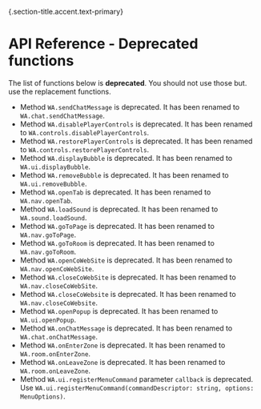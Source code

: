 {.section-title.accent.text-primary}
# API Reference - Deprecated functions

The list of functions below is **deprecated**. You should not use those but. use the replacement functions.

- Method `WA.sendChatMessage` is deprecated. It has been renamed to `WA.chat.sendChatMessage`.
- Method `WA.disablePlayerControls` is deprecated. It has been renamed to `WA.controls.disablePlayerControls`.
- Method `WA.restorePlayerControls` is deprecated. It has been renamed to `WA.controls.restorePlayerControls`.
- Method `WA.displayBubble` is deprecated. It has been renamed to `WA.ui.displayBubble`.
- Method `WA.removeBubble` is deprecated. It has been renamed to `WA.ui.removeBubble`.
- Method `WA.openTab` is deprecated. It has been renamed to `WA.nav.openTab`.
- Method `WA.loadSound` is deprecated. It has been renamed to `WA.sound.loadSound`.
- Method `WA.goToPage` is deprecated. It has been renamed to `WA.nav.goToPage`.
- Method `WA.goToRoom` is deprecated. It has been renamed to `WA.nav.goToRoom`.
- Method `WA.openCoWebSite` is deprecated. It has been renamed to `WA.nav.openCoWebSite`.
- Method `WA.closeCoWebSite` is deprecated. It has been renamed to `WA.nav.closeCoWebSite`.
- Method `WA.closeCoWebsite` is deprecated. It has been renamed to `WA.nav.closeCoWebsite`.
- Method `WA.openPopup` is deprecated. It has been renamed to `WA.ui.openPopup`.
- Method `WA.onChatMessage` is deprecated. It has been renamed to `WA.chat.onChatMessage`.
- Method `WA.onEnterZone` is deprecated. It has been renamed to `WA.room.onEnterZone`.
- Method `WA.onLeaveZone` is deprecated. It has been renamed to `WA.room.onLeaveZone`.
- Method `WA.ui.registerMenuCommand` parameter `callback` is deprecated. Use `WA.ui.registerMenuCommand(commandDescriptor: string, options: MenuOptions)`.